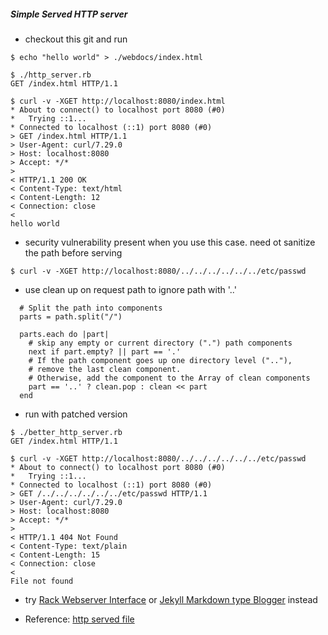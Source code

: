 ##### Simple Served HTTP server

* checkout this git and run
```
$ echo "hello world" > ./webdocs/index.html

$ ./http_server.rb
GET /index.html HTTP/1.1

$ curl -v -XGET http://localhost:8080/index.html
* About to connect() to localhost port 8080 (#0)
*   Trying ::1...
* Connected to localhost (::1) port 8080 (#0)
> GET /index.html HTTP/1.1
> User-Agent: curl/7.29.0
> Host: localhost:8080
> Accept: */*
>
< HTTP/1.1 200 OK
< Content-Type: text/html
< Content-Length: 12
< Connection: close
<
hello world
```
* security vulnerability present when you use this case. need ot sanitize the path before serving
```
$ curl -v -XGET http://localhost:8080/../../../../../../etc/passwd
```
* use clean up on request path to ignore path with '..'
```
  # Split the path into components
  parts = path.split("/")

  parts.each do |part|
    # skip any empty or current directory (".") path components
    next if part.empty? || part == '.'
    # If the path component goes up one directory level (".."),
    # remove the last clean component.
    # Otherwise, add the component to the Array of clean components
    part == '..' ? clean.pop : clean << part
  end
```
* run with patched version
```
$ ./better_http_server.rb
GET /index.html HTTP/1.1

$ curl -v -XGET http://localhost:8080/../../../../../../etc/passwd
* About to connect() to localhost port 8080 (#0)
*   Trying ::1...
* Connected to localhost (::1) port 8080 (#0)
> GET /../../../../../../etc/passwd HTTP/1.1
> User-Agent: curl/7.29.0
> Host: localhost:8080
> Accept: */*
>
< HTTP/1.1 404 Not Found
< Content-Type: text/plain
< Content-Length: 15
< Connection: close
<
File not found
```
* try [Rack Webserver Interface](http://rack.github.io/) or [Jekyll Markdown type Blogger](http://jekyllrb.com/) instead

* Reference: [http served file](https://practicingruby.com/articles/implementing-an-http-file-server)
